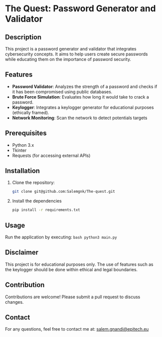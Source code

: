 # The Quest: Password Generator and Validator

## Description
This project is a password generator and validator that integrates cybersecurity concepts. It aims to help users create secure passwords while educating them on the importance of password security.

## Features
- **Password Validator**: Analyzes the strength of a password and checks if it has been compromised using public databases.
- **Brute Force Simulation**: Evaluates how long it would take to crack a password.
- **Keylogger**: Integrates a keylogger generator for educational purposes (ethically framed).
- **Network Monitoring**: Scan the network to detect potentials targets

## Prerequisites
- Python 3.x
- Tkinter
- Requests (for accessing external APIs)

## Installation
1. Clone the repository:
   ```bash
   git clone git@github.com:Salemgnk/The-quest.git
   ```
2. Install the dependencies
    ```bash
    pip install -r requirements.txt
    ```

## Usage
Run the application by executing:
    ```bash
    python3 main.py
    ```

## Disclaimer
This project is for educational purposes only. The use of features such as the keylogger should be done within ethical and legal boundaries.

## Contribution
Contributions are welcome! Please submit a pull request to discuss changes.

## Contact
For any questions, feel free to contact me at:
salem.gnandi@epitech.eu